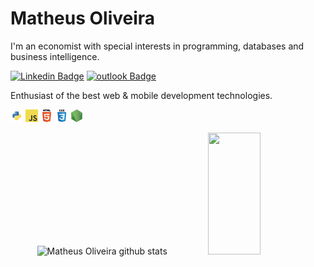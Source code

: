 # Matheus Oliveira

I'm an economist with special interests in programming, databases and business intelligence.


[![Linkedin Badge](https://img.shields.io/badge/-Matheus%20Oliveira-1235E4?style=flat-square&logo=Linkedin&logoColor=white&link=https://www.linkedin.com/in/matheusoss/)](https://www.linkedin.com/in/matheusoss/) 
[![outlook Badge](https://img.shields.io/badge/-matheusoss@hotmail.com-1235E4?style=flat-square&logo=microsoft&logoColor=white&link=mailto:matheusoss@hotmail.com)](mailto:matheusoss@hotmail.com)

Enthusiast of the best web & mobile development technologies.

<code><img height="20" alt="python" src="https://raw.githubusercontent.com/github/explore/80688e429a7d4ef2fca1e82350fe8e3517d3494d/topics/python/python.png"></code>
<code><img height="20" alt="javascript" src="https://raw.githubusercontent.com/github/explore/80688e429a7d4ef2fca1e82350fe8e3517d3494d/topics/javascript/javascript.png"></code>
<code><img height="20" alt="html" src="https://raw.githubusercontent.com/github/explore/80688e429a7d4ef2fca1e82350fe8e3517d3494d/topics/html/html.png"></code>
<code><img height="20" alt="css" src="https://raw.githubusercontent.com/github/explore/5c058a388828bb5fde0bcafd4bc867b5bb3f26f3/topics/css/css.png"></code>
<code><img height="20" alt="nodejs" src="https://raw.githubusercontent.com/github/explore/80688e429a7d4ef2fca1e82350fe8e3517d3494d/topics/nodejs/nodejs.png"></code> 

<div align="center">  
  <img width="49%" height="195px" src="https://github-readme-stats.vercel.app/api?username=matheusoss&show_icons=true&count_private=true&hide_border=true&title_color=1235E4&icon_color=1235E4&text_color=c9d1d9&bg_color=0d1117" alt="Matheus Oliveira github stats" /> 
  <img width="41%" height="195px" src="https://github-readme-stats.vercel.app/api/top-langs/?username=matheusoss&layout=compact&hide_border=true&title_color=1235E4&text_color=c9d1d9&bg_color=0d1117" />
 </div>
